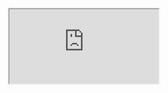 <iframe src="https://youtube.com/embed/...">

[Messy File](html/messy-data-breaches.html)

[Final File](html/final-data-breaches.html)